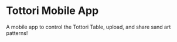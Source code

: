 # Tottori Mobile App

A mobile app to control the Tottori Table, upload, and share sand art patterns! 
